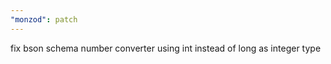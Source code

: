 ```yaml
---
"monzod": patch
---
```


fix bson schema number converter using int instead of long as integer type
